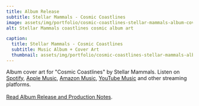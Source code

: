 ```yaml
---
title: Album Release
subtitle: Stellar Mammals - Cosmic Coastlines
image: assets/img/portfolio/cosmic-coastlines-stellar-mammals-album-cover.jpg
alt: Stellar Mammals coastlines cosmic album art

caption:
  title: Stellar Mammals - Cosmic Coastlines
  subtitle: Music Album + Cover Art
  thumbnail: assets/img/portfolio/cosmic-coastlines-stellar-mammals-album-cover-thumbnail.jpg
---
```

Album cover art for "Cosmic Coastlines" by Stellar Mammals. Listen on <a href='https://open.spotify.com/album/4QJ2CN3jM179MK92TenUwy?si=iMfMTw6tRymLnDFMMiEuaA'>Spotify</a>, <a href='https://music.apple.com/us/album/cosmic-coastlines/1706417025'>Apple Music</a>, <a href='https://music.amazon.com/albums/B0CHJVVFKM'>Amazon Music</a>, <a href='https://music.youtube.com/playlist?list=OLAK5uy_mgn683exsUYj13VOLqXu_2kBwSxWBMH4s&si=4wbrBvnawII7Bzx9'>YouTube Music</a> and other streaming platforms. <br /> <br /> <a href='#'>Read Album Release and Production Notes</a>. 